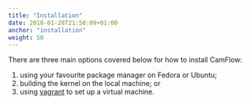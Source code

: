 ```yaml
---
title: "Installation"
date: 2018-01-28T21:58:09+01:00
anchor: "installation"
weight: 50
---
```


There are three main options covered below for how to install CamFlow:
1. using your favourite package manager on Fedora or Ubuntu;
2. building the kernel on the local machine; or
3. using [vagrant](https://www.vagrantup.com/) to set up a virtual machine.
